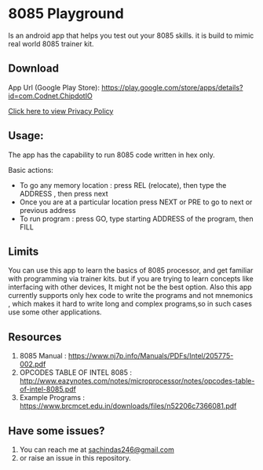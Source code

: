 # 8085 Playground
Is an android app that helps you test out your 8085 skills. it is build to mimic real world 8085 trainer kit. 
## Download
App Url (Google Play Store): https://play.google.com/store/apps/details?id=com.Codnet.ChipdotIO

[Click here to view Privacy Policy](PrivacyPolicy.md)

## Usage:  
The app has the capability to run 8085 code written in hex only.  

Basic actions: 
- To go any memory location : press REL (relocate), then type the ADDRESS , then press next
- Once you are at a particular location  press NEXT or PRE  to go to next or previous address
- To run program : press GO, type starting ADDRESS of the program, then FILL

## Limits
You can use this app to learn the basics of 8085 processor, and get familiar with programming via trainer kits. but if you are trying to learn concepts like interfacing with other devices, It might not be the best option. Also this app currently supports only hex code to write the programs and not mnemonics , which makes it hard to write long and complex programs,so in such cases use some other applications.

## Resources
1. 8085 Manual : https://www.nj7p.info/Manuals/PDFs/Intel/205775-002.pdf   
2. OPCODES TABLE OF INTEL 8085 : http://www.eazynotes.com/notes/microprocessor/notes/opcodes-table-of-intel-8085.pdf  
3. Example Programs : https://www.brcmcet.edu.in/downloads/files/n52206c7366081.pdf  

## Have some issues?

1. You can reach me at sachindas246@gmail.com
2. or raise an issue in this repository.
